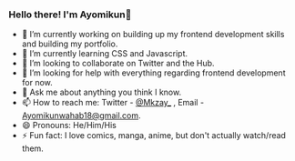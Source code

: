 ### Hello there! I'm Ayomikun👋

- 🔭 I’m currently working on building up my frontend development skills and building my portfolio.
- 🌱 I’m currently learning CSS and Javascript.
- 👯 I’m looking to collaborate on Twitter and the Hub.
- 🤔 I’m looking for help with everything regarding frontend development for now.
- 💬 Ask me about anything you think I know.
- 📫 How to reach me: Twitter - <a href="https://twitter.com/Mkzay_">@Mkzay_</a> , Email - Ayomikunwahab18@gmail.com.
- 😄 Pronouns: He/Him/His
- ⚡ Fun fact: I love comics, manga, anime, but don't actually watch/read them.
